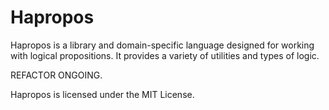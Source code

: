 # Hapropos

Hapropos is a library and domain-specific language designed for working with logical propositions. It provides a variety of utilities and types of logic.

REFACTOR ONGOING.

Hapropos is licensed under the MIT License.

